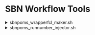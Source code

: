 # SBN Workflow Tools

<details>
  <summary>sbnpoms_wrapperfcl_maker.sh</summary>
  
  Purpose: Make an empty wrapper fcl file.<br>
  <br>
  Usage: sbnpoms_wrapperfcl_maker.sh [options]<br>
  <br>
  Options:<br>
  <br>
  -h|-?|--help        - Print help message.<br>
  --fclname &lt;fcl&gt;     - Wrapped fcl file.<br>
  --wrappername &lt;fcl&gt; - Wrapper fcl file.<br>
  
</details>

<details>
  <summary>sbnpoms_runnumber_injector.sh</summary>
  
  Purpose: Append run and subrun overrides to fcl file.<br>
           Subrun follows \$PROCESS+1, and wraps by incrementing<br>
           the run number when the subrun exceeds the maximum.<br>
  <br>
  Usage: sbnpoms_runnumber_injector.sh [options]<br>
  <br>
  Options:<br>
  <br>
  -h|-?|--help          - Print help message.<br>
  --fcl &lt;fcl&gt;           - Fcl file to append (default standard output).<br>
  --subruns_per_run &lt;n&gt; - Number of subruns per run (default 100).<br>
  --process &lt;process&gt;   - Specify process number (default \$PROCESS).<br>
  --run &lt;run&gt;           - Specify base run number (default 1).<br>
</details>
